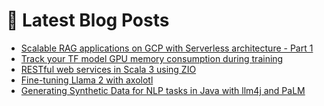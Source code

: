 # 📩 Latest Blog Posts
<!-- BLOG-POST-LIST:START -->
- [Scalable RAG applications on GCP with Serverless architecture - Part 1](https://dzlab.github.io/2023/10/01/gcp_serverless_rag-i/)
- [Track your TF model GPU memory consumption during training](/dltips/en/tensorflow/callback-gpu-memory-consumption/)
- [RESTful web services in Scala 3 using ZIO](https://dzlab.github.io/2023/09/27/scala3-zio-restful/)
- [Fine-tuning Llama 2 with axolotl](/dltips/en/pytorch/llama-2-finetuning-axolotl/)
- [Generating Synthetic Data for NLP tasks in Java with llm4j and PaLM](https://dzlab.github.io/2023/09/22/palm-synthetic-data/)
<!-- BLOG-POST-LIST:END -->
